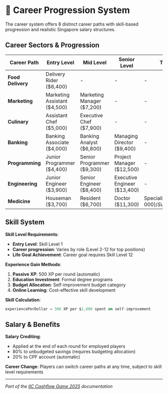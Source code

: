 # 🏢 Career Progression System

The career system offers 8 distinct career paths with skill-based progression and realistic Singapore salary structures.

## Career Sectors & Progression

| Career Path | Entry Level | Mid Level | Senior Level | Top Level |
|-------------|-------------|-----------|--------------|-----------|
| **Food Delivery** | Delivery Rider ($6,400) | - | - | - |
| **Marketing** | Marketing Assistant ($4,500) | Marketing Manager ($7,200) | - | - |
| **Culinary** | Assistant Chef ($5,000) | Executive Chef ($7,900) | - | - |
| **Banking** | Banking Associate ($4,000) | Banking Analyst ($6,800) | Managing Director ($9,400) | - |
| **Programming** | Junior Programmer ($4,400) | Senior Programmer ($9,300) | Project Manager ($12,500) | - |
| **Engineering** | Junior Engineer ($3,900) | Senior Engineer ($8,400) | Executive Engineer ($13,400) | - |
| **Medicine** | Houseman ($3,700) | Resident ($6,700) | Doctor ($11,300) | Specialist ($17,000) / Surgeon ($24,000) |

## Skill System

**Skill Level Requirements**:
- **Entry Level**: Skill Level 1
- **Career progression**: Varies by role (Level 2-12 for top positions)
- **Life Goal Achievement**: Career goal requires Skill Level 12

**Experience Gain Methods**:
1. **Passive XP**: 500 XP per round (automatic)
2. **Education Investment**: Formal degree programs
3. **Budget Allocation**: Self-improvement budget category
4. **Online Learning**: Cost-effective skill development

**Skill Calculation**:
```dart
experiencePerDollar = 300 XP per $1,000 spent on self-improvement
```

## Salary & Benefits

**Salary Crediting**:
- Applied at the end of each round for employed players
- 80% to unbudgeted savings (requires budgeting allocation)
- 20% to CPF account (automatic)

**Career Change**: Players can switch career paths at any time, subject to skill level requirements

---

*Part of the [IIC Cashflow Game 2025](../../README.md) documentation*